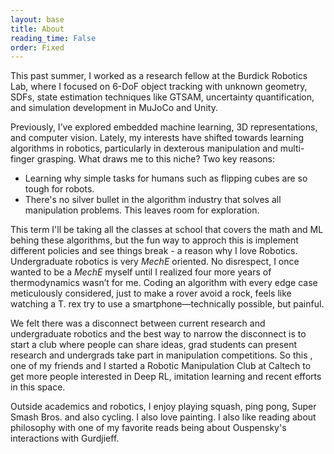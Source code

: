 ```yaml
---
layout: base
title: About
reading_time: False
order: Fixed
---
```


This past summer, I worked as a research fellow at the Burdick Robotics Lab, where I focused on 6-DoF object tracking with unknown geometry, SDFs, state estimation techniques like GTSAM, uncertainty quantification, and simulation development in MuJoCo and Unity.
 
Previously, I’ve explored embedded machine learning, 3D representations, and computer vision. Lately, my interests have shifted towards learning algorithms in robotics, particularly in dexterous manipulation and multi-finger grasping. What draws me to this niche? Two key reasons:

- Learning why simple tasks for humans such as flipping cubes are so tough for robots.
- There's no silver bullet in the algorithm industry that solves all manipulation problems. This leaves room for exploration.

This term I'll be taking all the classes at school that covers the math and ML behing these algorithms, but the fun way to approch this is implement different policies and see things break - a reason why I love Robotics. Undergraduate robotics is very _MechE_ oriented. No disrespect, I once wanted to be a _MechE_ myself until I realized four more years of thermodynamics wasn’t for me. Coding an algorithm with every edge case meticulously considered, just to make a rover avoid a rock, feels like watching a T. rex try to use a smartphone—technically possible, but painful. 

We felt there was a disconnect between current research and undergraduate robotics and the best way to narrow the disconnect is to start a club where people can share ideas, grad students can present research and undergrads take part in manipulation competitions. So this , one of my friends and I started a Robotic Manipulation Club at Caltech to get more people interested in Deep RL, imitation learning and recent efforts in this space.

Outside academics and robotics, I enjoy playing squash, ping pong, Super Smash Bros. and also cycling. I also love painting. I also like reading about philosophy with one of my favorite reads being about Ouspensky's interactions with Gurdjieff. 